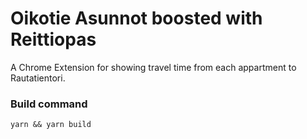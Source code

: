 # Oikotie Asunnot boosted with Reittiopas
A Chrome Extension for showing travel time from each appartment to Rautatientori.
### Build command  
`yarn && yarn build`